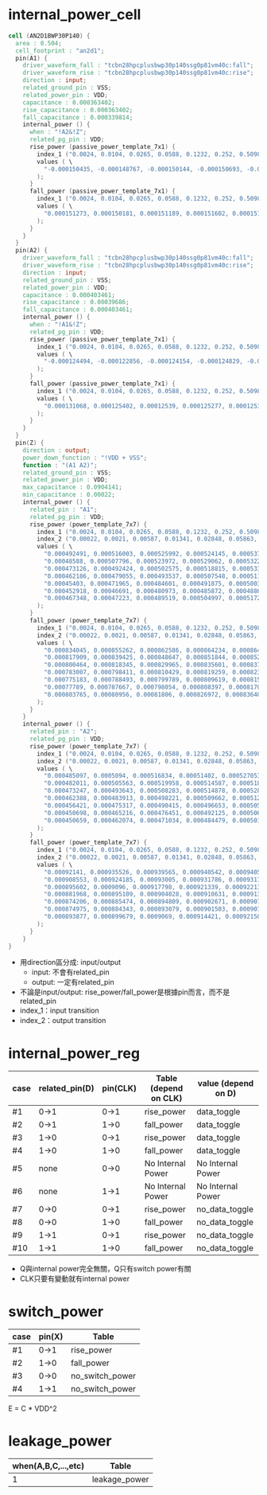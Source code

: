 # internal_power_cell

```verilog
cell (AN2D1BWP30P140) {
  area : 0.504;
  cell_footprint : "an2d1";
  pin(A1) {
    driver_waveform_fall : "tcbn28hpcplusbwp30p140ssg0p81vm40c:fall";
    driver_waveform_rise : "tcbn28hpcplusbwp30p140ssg0p81vm40c:rise";
    direction : input;
    related_ground_pin : VSS;
    related_power_pin : VDD;
    capacitance : 0.000363402;
    rise_capacitance : 0.000363402;
    fall_capacitance : 0.000339814;
    internal_power () {
      when : "!A2&!Z";
      related_pg_pin : VDD;
      rise_power (passive_power_template_7x1) {
        index_1 ("0.0024, 0.0104, 0.0265, 0.0588, 0.1232, 0.252, 0.5098");
        values ( \
          "-0.000150435, -0.000148767, -0.000150144, -0.000150693, -0.000150951, -0.000151131, -0.000151014" \
        );
      }
      fall_power (passive_power_template_7x1) {
        index_1 ("0.0024, 0.0104, 0.0265, 0.0588, 0.1232, 0.252, 0.5098");
        values ( \
          "0.000151273, 0.000150181, 0.000151189, 0.000151602, 0.000151753, 0.000151727, 0.000151233" \
        );
      }
    }
  }
  pin(A2) {
    driver_waveform_fall : "tcbn28hpcplusbwp30p140ssg0p81vm40c:fall";
    driver_waveform_rise : "tcbn28hpcplusbwp30p140ssg0p81vm40c:rise";
    direction : input;
    related_ground_pin : VSS;
    related_power_pin : VDD;
    capacitance : 0.000403461;
    rise_capacitance : 0.00039686;
    fall_capacitance : 0.000403461;
    internal_power () {
      when : "!A1&!Z";
      related_pg_pin : VDD;
      rise_power (passive_power_template_7x1) {
        index_1 ("0.0024, 0.0104, 0.0265, 0.0588, 0.1232, 0.252, 0.5098");
        values ( \
          "-0.000124494, -0.000122856, -0.000124154, -0.000124829, -0.000124855, -0.000125097, -0.000124324" \
        );
      }
      fall_power (passive_power_template_7x1) {
        index_1 ("0.0024, 0.0104, 0.0265, 0.0588, 0.1232, 0.252, 0.5098");
        values ( \
          "0.000131068, 0.000125402, 0.00012539, 0.000125277, 0.000125325, 0.000125339, 0.000124708" \
        );
      }
    }
  }
  pin(Z) {
    direction : output;
    power_down_function : "!VDD + VSS";
    function : "(A1 A2)";
    related_ground_pin : VSS;
    related_power_pin : VDD;
    max_capacitance : 0.0904141;
    min_capacitance : 0.00022;
    internal_power () {
      related_pin : "A1";
      related_pg_pin : VDD;
      rise_power (power_template_7x7) {
        index_1 ("0.0024, 0.0104, 0.0265, 0.0588, 0.1232, 0.252, 0.5098");
        index_2 ("0.00022, 0.0021, 0.00587, 0.01341, 0.02848, 0.05863, 0.11893");
        values ( \
          "0.000492491, 0.000516003, 0.000525992, 0.000524145, 0.000537672, 0.000546089, 0.000529228", \
          "0.00048588, 0.000507796, 0.000523972, 0.000529062, 0.000532213, 0.000524761, 0.000537612", \
          "0.000473126, 0.000492424, 0.000502575, 0.000518815, 0.000533104, 0.000524624, 0.000528888", \
          "0.000462186, 0.000479055, 0.000493537, 0.000507548, 0.000511784, 0.000508278, 0.000530038", \
          "0.00045403, 0.000471965, 0.000484601, 0.000491875, 0.000500323, 0.000496816, 0.000515904", \
          "0.000452918, 0.00046691, 0.000480973, 0.000485872, 0.000488691, 0.000491576, 0.00050569", \
          "0.000467348, 0.00047223, 0.000489519, 0.000504997, 0.000517268, 0.000513494, 0.000528394" \
        );
      }
      fall_power (power_template_7x7) {
        index_1 ("0.0024, 0.0104, 0.0265, 0.0588, 0.1232, 0.252, 0.5098");
        index_2 ("0.00022, 0.0021, 0.00587, 0.01341, 0.02848, 0.05863, 0.11893");
        values ( \
          "0.000834045, 0.000855262, 0.000862586, 0.000864234, 0.000864379, 0.00086488, 0.000864596", \
          "0.000817909, 0.000839425, 0.000848647, 0.000851844, 0.000852256, 0.000852143, 0.000851831", \
          "0.000800464, 0.000818345, 0.000829965, 0.000835601, 0.000837492, 0.000837966, 0.000837997", \
          "0.000783007, 0.000798411, 0.000810429, 0.000819259, 0.000823727, 0.000825501, 0.000826285", \
          "0.000775183, 0.000788493, 0.000799789, 0.000809619, 0.000815809, 0.000819565, 0.000820632", \
          "0.00077789, 0.000787667, 0.000798054, 0.000808397, 0.00081704, 0.000822619, 0.000825848", \
          "0.000803765, 0.00080956, 0.00081806, 0.000826972, 0.000836407, 0.000843709, 0.000849202" \
        );
      }
    }
    internal_power () {
      related_pin : "A2";
      related_pg_pin : VDD;
      rise_power (power_template_7x7) {
        index_1 ("0.0024, 0.0104, 0.0265, 0.0588, 0.1232, 0.252, 0.5098");
        index_2 ("0.00022, 0.0021, 0.00587, 0.01341, 0.02848, 0.05863, 0.11893");
        values ( \
          "0.000485097, 0.0005094, 0.000516834, 0.00051402, 0.000527053, 0.000526511, 0.000527357", \
          "0.000482011, 0.000505563, 0.000519958, 0.000514587, 0.000518191, 0.000524129, 0.000528596", \
          "0.000473247, 0.000493643, 0.000508283, 0.000514878, 0.000528648, 0.000525207, 0.000522635", \
          "0.000462388, 0.000483913, 0.000498221, 0.000509662, 0.000512327, 0.000528884, 0.000509367", \
          "0.000456421, 0.000475317, 0.000490415, 0.000496653, 0.000505507, 0.000512336, 0.000516009", \
          "0.000450698, 0.000465216, 0.000476451, 0.000492125, 0.000506511, 0.000509744, 0.000512113", \
          "0.000450659, 0.000462074, 0.000471034, 0.000484479, 0.000501327, 0.00050912, 0.000507925" \
        );
      }
      fall_power (power_template_7x7) {
        index_1 ("0.0024, 0.0104, 0.0265, 0.0588, 0.1232, 0.252, 0.5098");
        index_2 ("0.00022, 0.0021, 0.00587, 0.01341, 0.02848, 0.05863, 0.11893");
        values ( \
          "0.00092141, 0.000935526, 0.000939565, 0.000940542, 0.000940556, 0.00094052, 0.000940351", \
          "0.000908553, 0.000924185, 0.00093005, 0.000931786, 0.000931794, 0.000931559, 0.000931384", \
          "0.000895602, 0.0009096, 0.000917798, 0.000921339, 0.000922132, 0.00092237, 0.000922219", \
          "0.000881968, 0.000895109, 0.000904028, 0.000910631, 0.000913364, 0.000914561, 0.000914926", \
          "0.000874206, 0.000885474, 0.000894809, 0.000902671, 0.000907327, 0.000909799, 0.000910889", \
          "0.000874975, 0.000884343, 0.000893079, 0.000901503, 0.000907978, 0.000912101, 0.000914238", \
          "0.000893877, 0.000899679, 0.0009069, 0.000914421, 0.000921503, 0.000926922, 0.000930472" \
        );
      }
    }
}
```

- 用direction區分成: input/output
	- input: 不會有related_pin
	- output: 一定有related_pin
- 不論是input/output: rise_power/fall_power是根據pin而言，而不是related_pin
- index_1：input transition
- index_2：output transition

# internal_power_reg

| case | related_pin(D) | pin(CLK) | Table (depend on CLK) | value (depend on D) |
| ---- | -------------- | -------- | --------------------- | ------------------- |
| #1   | 0->1           | 0->1     | rise_power            | data_toggle         |
| #2   | 0->1           | 1->0     | fall_power            | data_toggle         |
| #3   | 1->0           | 0->1     | rise_power            | data_toggle         |
| #4   | 1->0           | 1->0     | fall_power            | data_toggle         |
| #5   | none           | 0->0     | No Internal Power     | No Internal Power   |
| #6   | none           | 1->1     | No Internal Power     | No Internal Power   |
| #7   | 0->0           | 0->1     | rise_power            | no_data_toggle      |
| #8   | 0->0           | 1->0     | fall_power            | no_data_toggle      |
| #9   | 1->1           | 0->1     | rise_power            | no_data_toggle      |
| #10  | 1->1           | 1->0     | fall_power            | no_data_toggle      |
- Q與internal power完全無關，Q只有switch power有關
- CLK只要有變動就有internal power
# switch_power

| case | pin(X) | Table           |
| ---- | ------ | --------------- |
| #1   | 0->1   | rise_power      |
| #2   | 1->0   | fall_power      |
| #3   | 0->0   | no_switch_power |
| #4   | 1->1   | no_switch_power |
E = C * VDD^2

# leakage_power
| when(A,B,C,...,etc) | Table         |
| ------------------- | ------------- |
| 1                   | leakage_power |
